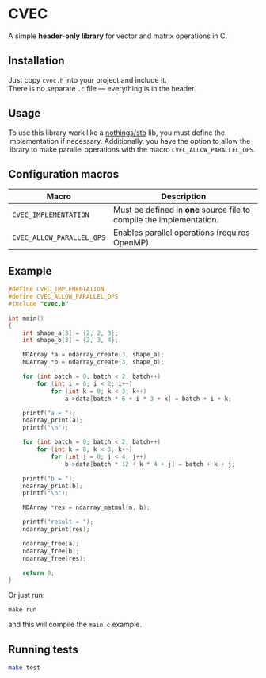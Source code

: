 # CVEC

A simple **header-only library** for vector and matrix operations in C.

## Installation

Just copy `cvec.h` into your project and include it.  
There is no separate `.c` file — everything is in the header.

## Usage

To use this library work like a [nothings/stb](https://github.com/nothings/stb) lib, you must define the implementation if necessary. Additionally, you have the option to allow the library to make parallel operations with the macro `CVEC_ALLOW_PARALLEL_OPS`.

## Configuration macros

| Macro                     | Description                                                           |
| ------------------------- | --------------------------------------------------------------------- |
| `CVEC_IMPLEMENTATION`     | Must be defined in **one** source file to compile the implementation. |
| `CVEC_ALLOW_PARALLEL_OPS` | Enables parallel operations (requires OpenMP).                        |

## Example

```c
#define CVEC_IMPLEMENTATION
#define CVEC_ALLOW_PARALLEL_OPS
#include "cvec.h"

int main()
{
    int shape_a[3] = {2, 2, 3};
    int shape_b[3] = {2, 3, 4};

    NDArray *a = ndarray_create(3, shape_a);
    NDArray *b = ndarray_create(3, shape_b);

    for (int batch = 0; batch < 2; batch++)
        for (int i = 0; i < 2; i++)
            for (int k = 0; k < 3; k++)
                a->data[batch * 6 + i * 3 + k] = batch + i + k;

    printf("a = ");
    ndarray_print(a);
    printf("\n");

    for (int batch = 0; batch < 2; batch++)
        for (int k = 0; k < 3; k++)
            for (int j = 0; j < 4; j++)
                b->data[batch * 12 + k * 4 + j] = batch + k + j;

    printf("b = ");
    ndarray_print(b);
    printf("\n");

    NDArray *res = ndarray_matmul(a, b);

    printf("result = ");
    ndarray_print(res);

    ndarray_free(a);
    ndarray_free(b);
    ndarray_free(res);

    return 0;
}
```

Or just run:

```shell
make run
```

and this will compile the `main.c` example.

## Running tests

```bash
make test
```
